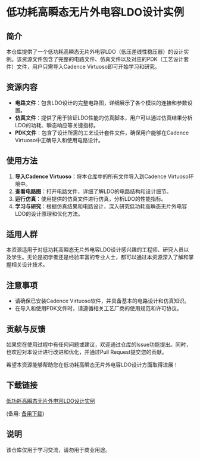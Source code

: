 # 低功耗高瞬态无片外电容LDO设计实例

## 简介
本仓库提供了一个低功耗高瞬态无片外电容LDO（低压差线性稳压器）的设计实例。该资源文件包含了完整的电路文件、仿真文件以及对应的PDK（工艺设计套件）文件，用户只需导入Cadence Virtuoso即可开始学习和研究。

## 资源内容
- **电路文件**：包含LDO设计的完整电路图，详细展示了各个模块的连接和参数设置。
- **仿真文件**：提供了用于验证LDO性能的仿真脚本，用户可以通过仿真结果分析LDO的功耗、瞬态响应等关键指标。
- **PDK文件**：包含了设计所需的工艺设计套件文件，确保用户能够在Cadence Virtuoso中正确导入和使用电路设计。

## 使用方法
1. **导入Cadence Virtuoso**：将本仓库中的所有文件导入到Cadence Virtuoso环境中。
2. **查看电路图**：打开电路文件，详细了解LDO的电路结构和设计细节。
3. **运行仿真**：使用提供的仿真文件进行仿真，分析LDO的性能指标。
4. **学习与研究**：根据仿真结果和电路设计，深入研究低功耗高瞬态无片外电容LDO的设计原理和优化方法。

## 适用人群
本资源适用于对低功耗高瞬态无片外电容LDO设计感兴趣的工程师、研究人员以及学生。无论是初学者还是经验丰富的专业人士，都可以通过本资源深入了解和掌握相关设计技术。

## 注意事项
- 请确保已安装Cadence Virtuoso软件，并具备基本的电路设计和仿真知识。
- 在导入和使用PDK文件时，请遵循相关工艺厂商的使用规范和许可协议。

## 贡献与反馈
如果您在使用过程中有任何问题或建议，欢迎通过仓库的Issue功能提出。同时，也欢迎对本设计进行改进和优化，并通过Pull Request提交您的贡献。

希望本资源能够帮助您在低功耗高瞬态无片外电容LDO设计方面取得进展！

## 下载链接
[低功耗高瞬态无片外电容LDO设计实例](https://pan.quark.cn/s/288d4c4fc08c) 

(备用: [备用下载](https://pan.baidu.com/s/1GFkerwaQUPFZi8hYt_Q0eg?pwd=1234))

## 说明

该仓库仅用于学习交流，请勿用于商业用途。
